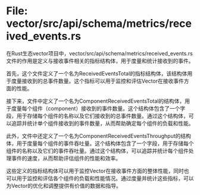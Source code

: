 # File: vector/src/api/schema/metrics/received_events.rs

在Rust生态vector项目中，vector/src/api/schema/metrics/received_events.rs文件的作用是定义与接收事件相关的指标结构体，用于度量和统计接收到的事件。

首先，这个文件定义了一个名为ReceivedEventsTotal的指标结构体，该结构体用于度量接收到的总事件数量。这个指标可以用于监控和评估Vector在接收事件方面的性能。

接下来，文件中定义了一个名为ComponentReceivedEventsTotal的结构体，用于度量每个组件（component）接收到的事件数量。这个结构体包含了一个字段，用于存储每个组件的名称以及它们接收到的总事件数量。通过这个结构体，可以追踪并统计单个组件接收到的事件数量，从而帮助确定每个组件的负载和性能。

此外，文件中还定义了一个名为ComponentReceivedEventsThroughput的结构体，用于度量每个组件的事件吞吐量。这个结构体包含了一个字段，用于存储每个组件的名称以及它们的事件吞吐量。通过这个结构体，可以追踪并统计每个组件处理事件的速度，从而帮助评估组件的性能和效率。

这些定义的指标结构体可以用于监控Vector在接收事件方面的整体性能，同时也可以用于监控和评估各个组件的负载和性能情况。通过度量并统计这些指标，可以为Vector的优化和调整提供有价值的数据和指导。

